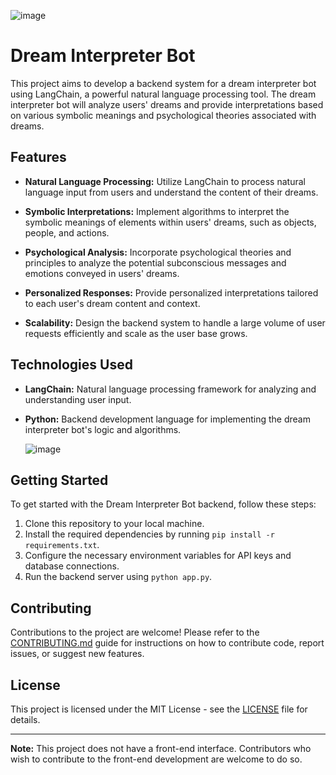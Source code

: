 ![image](https://github.com/KardelRuveyda/dream-interpreter-bot-backend-with-langchain/assets/33912144/47004f8a-c99f-487c-ad2d-8584e8664eb2)

# Dream Interpreter Bot

This project aims to develop a backend system for a dream interpreter bot using LangChain, a powerful natural language processing tool. The dream interpreter bot will analyze users' dreams and provide interpretations based on various symbolic meanings and psychological theories associated with dreams.

## Features

- **Natural Language Processing:** Utilize LangChain to process natural language input from users and understand the content of their dreams.
  
- **Symbolic Interpretations:** Implement algorithms to interpret the symbolic meanings of elements within users' dreams, such as objects, people, and actions.
  
- **Psychological Analysis:** Incorporate psychological theories and principles to analyze the potential subconscious messages and emotions conveyed in users' dreams.
  
- **Personalized Responses:** Provide personalized interpretations tailored to each user's dream content and context.
  
- **Scalability:** Design the backend system to handle a large volume of user requests efficiently and scale as the user base grows.

## Technologies Used

- **LangChain:** Natural language processing framework for analyzing and understanding user input.
  
- **Python:** Backend development language for implementing the dream interpreter bot's logic and algorithms.

  
  ![image](https://github.com/KardelRuveyda/dream-interpreter-bot-backend-with-langchain/assets/33912144/0d2d0567-cdef-4776-b2b0-ad966b040e04)

## Getting Started

To get started with the Dream Interpreter Bot backend, follow these steps:

1. Clone this repository to your local machine.
2. Install the required dependencies by running `pip install -r requirements.txt`.
3. Configure the necessary environment variables for API keys and database connections.
4. Run the backend server using `python app.py`.

## Contributing

Contributions to the project are welcome! Please refer to the [CONTRIBUTING.md](link-to-contributing-guide) guide for instructions on how to contribute code, report issues, or suggest new features.

## License

This project is licensed under the MIT License - see the [LICENSE](link-to-license-file) file for details.

---

**Note:** This project does not have a front-end interface. Contributors who wish to contribute to the front-end development are welcome to do so.


